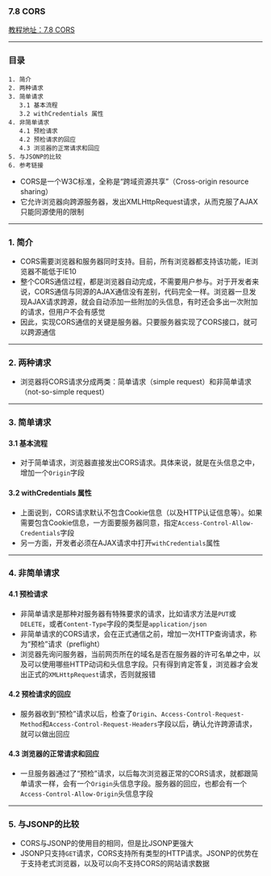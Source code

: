 ### 7.8 CORS
[教程地址：7.8 CORS](http://javascript.ruanyifeng.com/bom/cors.html)

---
### 目录
```
1. 简介
2. 两种请求
3. 简单请求
   3.1 基本流程
   3.2 withCredentials 属性
4. 非简单请求
   4.1 预检请求
   4.2 预检请求的回应
   4.3 浏览器的正常请求和回应
5. 与JSONP的比较
6. 参考链接
```

- CORS是一个W3C标准，全称是“跨域资源共享”（Cross-origin resource sharing）
- 它允许浏览器向跨源服务器，发出XMLHttpRequest请求，从而克服了AJAX只能同源使用的限制

---
### 1.  简介
- CORS需要浏览器和服务器同时支持。目前，所有浏览器都支持该功能，IE浏览器不能低于IE10
- 整个CORS通信过程，都是浏览器自动完成，不需要用户参与。对于开发者来说，CORS通信与同源的AJAX通信没有差别，代码完全一样。浏览器一旦发现AJAX请求跨源，就会自动添加一些附加的头信息，有时还会多出一次附加的请求，但用户不会有感觉
- 因此，实现CORS通信的关键是服务器。只要服务器实现了CORS接口，就可以跨源通信

---
### 2. 两种请求
- 浏览器将CORS请求分成两类：简单请求（simple request）和非简单请求（not-so-simple request）

---
### 3. 简单请求

#### 3.1 基本流程
- 对于简单请求，浏览器直接发出CORS请求。具体来说，就是在头信息之中，增加一个`Origin`字段

#### 3.2 withCredentials 属性
- 上面说到，CORS请求默认不包含Cookie信息（以及HTTP认证信息等）。如果需要包含Cookie信息，一方面要服务器同意，指定`Access-Control-Allow-Credentials`字段
- 另一方面，开发者必须在AJAX请求中打开`withCredentials`属性

---
### 4. 非简单请求

#### 4.1 预检请求
- 非简单请求是那种对服务器有特殊要求的请求，比如请求方法是`PUT`或`DELETE`，或者`Content-Type`字段的类型是`application/json`
- 非简单请求的CORS请求，会在正式通信之前，增加一次HTTP查询请求，称为“预检”请求（preflight）
- 浏览器先询问服务器，当前网页所在的域名是否在服务器的许可名单之中，以及可以使用哪些HTTP动词和头信息字段。只有得到肯定答复，浏览器才会发出正式的`XMLHttpRequest`请求，否则就报错

#### 4.2  预检请求的回应
- 服务器收到“预检”请求以后，检查了`Origin`、`Access-Control-Request-Method`和`Access-Control-Request-Headers`字段以后，确认允许跨源请求，就可以做出回应

#### 4.3 浏览器的正常请求和回应
- 一旦服务器通过了“预检”请求，以后每次浏览器正常的CORS请求，就都跟简单请求一样，会有一个`Origin`头信息字段。服务器的回应，也都会有一个`Access-Control-Allow-Origin`头信息字段

---
### 5. 与JSONP的比较
- CORS与JSONP的使用目的相同，但是比JSONP更强大
- JSONP只支持`GET`请求，CORS支持所有类型的HTTP请求。JSONP的优势在于支持老式浏览器，以及可以向不支持CORS的网站请求数据
